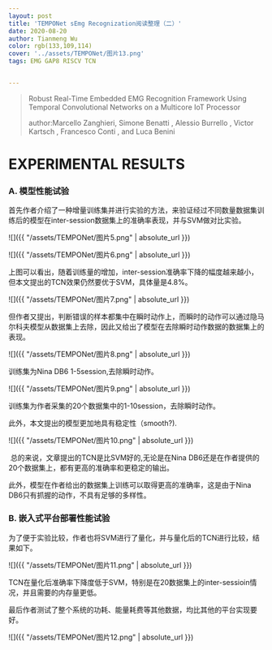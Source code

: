```yaml
---
layout: post
title: 'TEMPONet sEmg Recognization阅读整理（二）'
date: 2020-08-20
author: Tianmeng Wu
color: rgb(133,109,114)
cover: '../assets/TEMPONet/图片13.png'
tags: EMG GAP8 RISCV TCN


---
```


> Robust Real-Time Embedded EMG Recognition Framework Using Temporal Convolutional Networks on a Multicore IoT Processor
>
> author:Marcello Zanghieri, Simone Benatti , Alessio Burrello , Victor Kartsch , Francesco Conti , and Luca Benini

# EXPERIMENTAL RESULTS

### A. 模型性能试验

​      首先作者介绍了一种增量训练集并进行实验的方法，来验证经过不同数量数据集训练后的模型在inter-session数据集上的准确率表现，并与SVM做对比实验。

![]({{ "/assets/TEMPONet/图片5.png" | absolute_url }})

![]({{ "/assets/TEMPONet/图片6.png" | absolute_url }})

上图可以看出，随着训练量的增加，inter-session准确率下降的幅度越来越小，但本文提出的TCN效果仍然要优于SVM，具体量是4.8%。

![]({{ "/assets/TEMPONet/图片7.png" | absolute_url }})

但作者又提出，判断错误的样本都集中在瞬时动作上，而瞬时的动作可以通过隐马尔科夫模型从数据集上去除，因此又给出了模型在去除瞬时动作数据的数据集上的表现。

![]({{ "/assets/TEMPONet/图片8.png" | absolute_url }})

训练集为Nina DB6 1-5session,去除瞬时动作。

![]({{ "/assets/TEMPONet/图片9.png" | absolute_url }})

训练集为作者采集的20个数据集中的1-10session，去除瞬时动作。

此外，本文提出的模型更加地具有稳定性（smooth?).

![]({{ "/assets/TEMPONet/图片10.png" | absolute_url }})

​    总的来说，文章提出的TCN是比SVM好的,无论是在Nina DB6还是在作者提供的20个数据集上，都有更高的准确率和更稳定的输出。

   此外，模型在作者给出的数据集上训练可以取得更高的准确率，这是由于Nina DB6只有抓握的动作，不具有足够的多样性。





### B. 嵌入式平台部署性能试验

为了便于实验比较，作者也将SVM进行了量化，并与量化后的TCN进行比较，结果如下。

![]({{ "/assets/TEMPONet/图片11.png" | absolute_url }})

TCN在量化后准确率下降度低于SVM，特别是在20数据集上的inter-sessioin情况，并且需要的内存量更低。

  最后作者测试了整个系统的功耗、能量耗费等其他数据，均比其他的平台实现要好。

![]({{ "/assets/TEMPONet/图片12.png" | absolute_url }})



